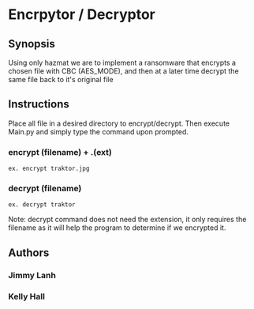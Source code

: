 # Encrpytor / Decryptor 

## Synopsis
Using only hazmat we are to implement a ransomware that encrypts a chosen file with CBC (AES_MODE), and then at a later time decrypt the same file back to it's original file

## Instructions
Place all file in a desired directory to encrypt/decrypt. Then execute Main.py and simply type the command upon prompted.
### encrypt (filename) + .(ext)
    ex. encrypt traktor.jpg
### decrypt (filename)
    ex. decrypt traktor
Note: decrypt command does not need the extension, it only requires the filename as it will help the program to determine if we encrypted it.

## Authors
### Jimmy Lanh
### Kelly Hall
